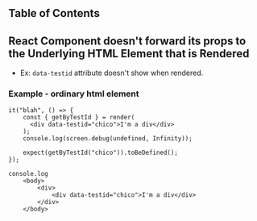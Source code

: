 
# 

## Table of Contents


## React Component doesn't forward its props to the Underlying HTML Element that is Rendered
- Ex: `data-testid` attribute doesn't show when rendered.


### Example - ordinary html element
```tsx
it("blah", () => {
    const { getByTestId } = render(
      <div data-testid="chico">I'm a div</div>
    );
	console.log(screen.debug(undefined, Infinity));

	expect(getByTestId("chico")).toBeDefined();
});
```

```
console.log
	<body>
		<div>
			<div data-testid="chico">I'm a div</div>
		</div>
	</body>
```